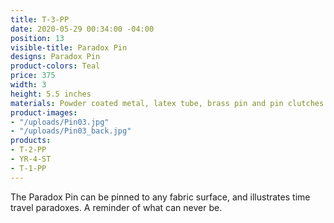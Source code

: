 ```yaml
---
title: T-3-PP
date: 2020-05-29 00:34:00 -04:00
position: 13
visible-title: Paradox Pin
designs: Paradox Pin
product-colors: Teal
price: 375
width: 3
height: 5.5 inches
materials: Powder coated metal, latex tube, brass pin and pin clutches.
product-images:
- "/uploads/Pin03.jpg"
- "/uploads/Pin03_back.jpg"
products:
- T-2-PP
- YR-4-ST
- T-1-PP
---
```


The Paradox Pin can be pinned to any fabric surface, and illustrates time travel paradoxes. A reminder of what can never be.
